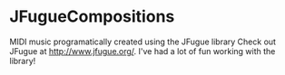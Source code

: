 # JFugueCompositions
MIDI music programatically created using the JFugue library 
Check out JFugue at http://www.jfugue.org/. I've had a lot of fun working with the library!


